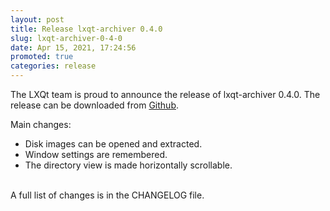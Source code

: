 ```yaml
---
layout: post
title: Release lxqt-archiver 0.4.0
slug: lxqt-archiver-0-4-0
date: Apr 15, 2021, 17:24:56
promoted: true
categories: release
---
```

The LXQt team is proud to announce the release of lxqt-archiver 0.4.0.
The release can be downloaded from [Github](https://github.com/lxqt/lxqt-archiver/releases).

Main changes:


 * Disk images can be opened and extracted.
 * Window settings are remembered.
 * The directory view is made horizontally scrollable.

<br/>
A full list of changes is in the CHANGELOG file.
<br/>
